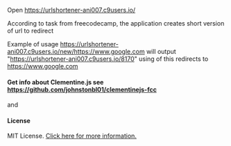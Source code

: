 Open https://urlshortener-ani007.c9users.io/ 

According to task from freecodecamp, the application creates short version of url to redirect 

Example of usage 
https://urlshortener-ani007.c9users.io/new/https://www.google.com 
will output "https://urlshortener-ani007.c9users.io/8170" using of this redirects to https://www.google.com 

#### Get info about Clementine.js see https://github.com/johnstonbl01/clementinejs-fcc
and 
#### License
MIT License. [Click here for more information.](LICENSE.md)
